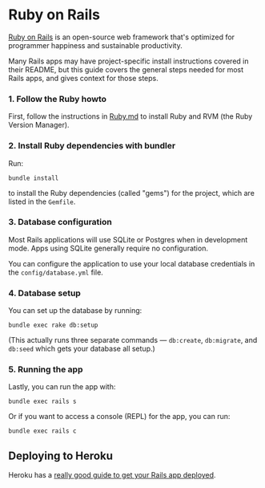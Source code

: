Ruby on Rails
=============

[Ruby on Rails](https://rubyonrails.org) is an open-source web framework that's optimized for programmer happiness and sustainable productivity.

Many Rails apps may have project-specific install instructions covered in their README, but this guide covers the general steps needed for most Rails apps, and gives context for those steps.

### 1. Follow the Ruby howto

First, follow the instructions in [Ruby.md](Ruby.md) to install Ruby and RVM (the Ruby Version Manager).

### 2. Install Ruby dependencies with bundler

Run:

    bundle install

to install the Ruby dependencies (called "gems") for the project, which are listed in the `Gemfile`.

### 3. Database configuration

Most Rails applications will use SQLite or Postgres when in development mode. Apps using SQLite generally require no configuration.

You can configure the application to use your local database credentials in the `config/database.yml` file.

### 4. Database setup

You can set up the database by running:

    bundle exec rake db:setup

(This actually runs three separate commands — `db:create`, `db:migrate`, and `db:seed` which gets your database all setup.)


### 5. Running the app

Lastly, you can run the app with:

    bundle exec rails s

Or if you want to access a console (REPL) for the app, you can run:

    bundle exec rails c


## Deploying to Heroku

Heroku has a [really good guide to get your Rails app deployed](https://devcenter.heroku.com/articles/getting-started-with-rails4).

